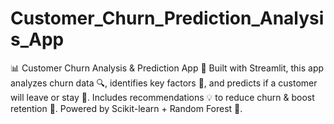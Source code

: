 # Customer_Churn_Prediction_Analysis_App
📊 Customer Churn Analysis &amp; Prediction App 🤖 Built with Streamlit, this app analyzes churn data 🔍, identifies key factors 🚨, and predicts if a customer will leave or stay 🔮. Includes recommendations 💡 to reduce churn &amp; boost retention 🚀. Powered by Scikit-learn + Random Forest 🌟.
